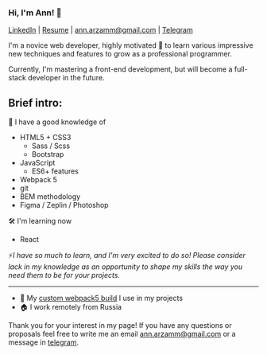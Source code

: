### Hi, I'm Ann! 👋
[LinkedIn](https://www.linkedin.com/in/ann-arzamm/) | [Resume](https://www.notion.so/Resume-970ce181bddf4334a47797c9b4869ed4) | <ann.arzamm@gmail.com> | [Telegram](https://t.me/foifoi)

I'm a novice web developer, highly motivated 💪 to learn various impressive new techniques  and features to grow as a professional programmer.  
  
Currently, I'm mastering a front-end development, but will become a full-stack developer in the future.

## Brief intro:
🔗 I have a good knowledge of
  - HTML5 + CSS3
    - Sass / Scss
    - Bootstrap
  - JavaScript 
    - ES6+ features
  - Webpack 5
  - git
  - BEM methodology
  - Figma / Zeplin / Photoshop
  
🛠 I'm learning now
  - React

⚡*I have so much to learn, and I'm very excited to do so! Please consider lack in my knowledge as an opportunity to shape my skills the way you need them to be for your projects.*

--- 
- 🚀 My [custom webpack5 build](https://github.com/ann-arzamm/webpack-5-frontend) I use in my projects
- 🏠 I work remotely from Russia

Thank you for your interest in my page! If you have any questions or proposals feel free to write me an email <ann.arzamm@gmail.com> or a message in [telegram](https://t.me/foifoi).
